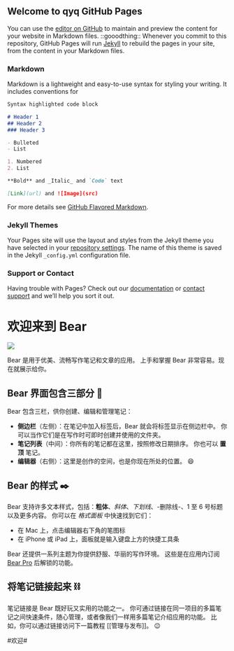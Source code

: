 ## Welcome to qyq GitHub Pages

You can use the [editor on GitHub](https://github.com/SeanFeng91/Seanfeng/edit/master/README.md) to maintain and preview the content for your website in Markdown files.
::gooodthing::
Whenever you commit to this repository, GitHub Pages will run [Jekyll](https://jekyllrb.com/) to rebuild the pages in your site, from the content in your Markdown files.

### Markdown

Markdown is a lightweight and easy-to-use syntax for styling your writing. It includes conventions for

```markdown
Syntax highlighted code block

# Header 1
## Header 2
### Header 3

- Bulleted
- List

1. Numbered
2. List

**Bold** and _Italic_ and `Code` text

[Link](url) and ![Image](src)
```

For more details see [GitHub Flavored Markdown](https://guides.github.com/features/mastering-markdown/).

### Jekyll Themes

Your Pages site will use the layout and styles from the Jekyll theme you have selected in your [repository settings](https://github.com/SeanFeng91/Seanfeng/settings). The name of this theme is saved in the Jekyll `_config.yml` configuration file.

### Support or Contact

Having trouble with Pages? Check out our [documentation](https://help.github.com/categories/github-pages-basics/) or [contact support](https://github.com/contact) and we’ll help you sort it out.


# 欢迎来到 Bear
![](%E6%AC%A2%E8%BF%8E%E6%9D%A5%E5%88%B0%20Bear/%E6%AC%A2%E8%BF%8E%E6%9D%A5%E5%88%B0%20Bear/Welcome@2x.jpg)

Bear 是用于优美、流畅写作笔记和文章的应用。 上手和掌握 Bear 非常容易。现在就展示给你。

## Bear 界面包含三部分 📐
Bear 包含三栏，供你创建、编辑和管理笔记：

* **侧边栏**（左侧）：在笔记中加入标签后，Bear 就会将标签显示在侧边栏中。 你可以当作它们是在写作时可即时创建并使用的文件夹。
* **笔记列表**（中间）：你所有的笔记都在这里，按照修改日期排序。 你也可以 **置顶** 笔记。
* **编辑器**（右侧）：这里是创作的空间，也是你现在所处的位置。 😄

## Bear 的样式 ✒️
Bear 支持许多文本样式，包括：**粗体**、_斜体_、_下划线_、-删除线-、1 至 6 号标题以及更多内容。 你可以在 _格式面板_ 中快速找到它们：

* 在 Mac 上，点击编辑器右下角的笔图标
* 在 iPhone 或 iPad 上，面板就是输入键盘上方的快捷工具条

Bear 还提供一系列主题为你提供舒服、华丽的写作环境。 这些是在应用内订阅 [Bear Pro](bear://x-callback-url/open-bear-pro) 后解锁的功能。

## 将笔记链接起来 ⛓
笔记链接是 Bear 既好玩又实用的功能之一。 你可通过链接在同一项目的多篇笔记之间快速条件，随心管理，或者像我们一样用多篇笔记介绍应用的功能。 比如，你可以通过链接访问下一篇教程 [[管理与发布]]。 😉

#欢迎#
